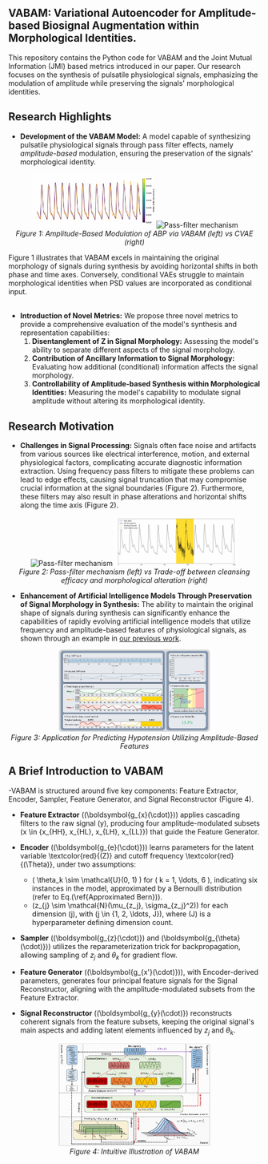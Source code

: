 ## VABAM: Variational Autoencoder for Amplitude-based Biosignal Augmentation within Morphological Identities.

This repository contains the Python code for VABAM and the Joint Mutual Information (JMI) based metrics introduced in our paper. Our research focuses on the synthesis of pulsatile physiological signals, emphasizing the modulation of amplitude while preserving the signals' morphological identities.

## Research Highlights

- **Development of the VABAM Model:** A model capable of synthesizing pulsatile physiological signals through pass filter effects, namely *amplitude-based* modulation, ensuring the preservation of the signals' morphological identity.
<p align="center">
  <img src="https://github.com/JunetaeKim/VABAM/blob/main/Figures/diffusion_animation_vabam_gradient_color55.gif" width="49%" alt="Pass-filter mechanism">
  <img src="https://github.com/JunetaeKim/VABAM/blob/main/Figures/diffusion_animation_convae_gradient_color55.gif" width="49%" alt="Pass-filter mechanism">
  <br>
  <em>Figure 1: Amplitude-Based Modulation of ABP via VABAM (left) vs CVAE (right) </em>  
</p>
Figure 1 illustrates that VABAM excels in maintaining the original morphology of signals during synthesis by avoiding horizontal shifts in both phase and time axes. Conversely, conditional VAEs struggle to maintain morphological identities when PSD values are incorporated as conditional input.
<br><br>


- **Introduction of Novel Metrics:** We propose three novel metrics to provide a comprehensive evaluation of the model's synthesis and representation capabilities:
  1. **Disentanglement of Z in Signal Morphology:** Assessing the model's ability to separate different aspects of the signal morphology.
  2. **Contribution of Ancillary Information to Signal Morphology:** Evaluating how additional (conditional) information affects the signal morphology.
  3. **Controllability of Amplitude-based Synthesis within Morphological Identities:** Measuring the model's capability to modulate signal amplitude without altering its morphological identity.
 

## Research Motivation
- **Challenges in Signal Processing:** Signals often face noise and artifacts from various sources like electrical interference, motion, and external physiological factors, complicating accurate diagnostic information extraction. Using frequency pass filters to mitigate these problems can lead to edge effects, causing signal truncation that may compromise crucial information at the signal boundaries (Figure 2). Furthermore, these filters may also result in phase alterations and horizontal shifts along the time axis (Figure 2).
<p align="center">
  <img src="https://github.com/JunetaeKim/VABAM/blob/main/Figures/signal_filter_animation.gif" width="49%" alt="Pass-filter mechanism">
  <img src="https://github.com/JunetaeKim/VABAM/blob/main/Figures/processing_animation.gif" width="49%" alt="Trade-off between cleansing efficacy and morphological alteration in pulsatile signals">
  <br>
  <em> Figure 2: Pass-filter mechanism (left) vs Trade-off between cleansing efficacy and morphological alteration (right) </em>  
</p>

- **Enhancement of Artificial Intelligence Models Through Preservation of Signal Morphology in Synthesis:** The ability to maintain the original shape of signals during synthesis can significantly enhance the capabilities of rapidly evolving artificial intelligence models that utilize frequency and amplitude-based features of physiological signals, as shown through an example in [our previous work](https://ieeexplore.ieee.org/document/10130807).
<p align="center">
  <img src="https://github.com/JunetaeKim/DWT-HPI/blob/main/Figures/ScenarioBasedGuideline.jpg" width="60%" alt="HPI Model">
  <br>
  <em> Figure 3: Application for Predicting Hypotension Utilizing Amplitude-Based Features </em>  
</p>

## A Brief Introduction to VABAM
-VABAM is structured around five key components: Feature Extractor, Encoder, Sampler, Feature Generator, and Signal Reconstructor (Figure 4). 

- **Feature Extractor** (\(\boldsymbol{g_{x}(\cdot)}\)) applies cascading filters to the raw signal \(y\), producing four amplitude-modulated subsets \(x \in \{x_{HH}, x_{HL}, x_{LH}, x_{LL}\}\) that guide the Feature Generator.

- **Encoder** (\(\boldsymbol{g_{e}(\cdot)}\)) learns parameters for the latent variable \textcolor{red}{\(Z\)} and cutoff frequency \textcolor{red}{\(\Theta\)}, under two assumptions:
  - \( \theta_k \sim \mathcal{U}(0, 1) \) for \( k = 1, \ldots, 6 \), indicating six instances in the model, approximated by a Bernoulli distribution (refer to Eq.(\ref{Approximated Bern})).
  - \(z_{j} \sim \mathcal{N}(\mu_{z_j}, \sigma_{z_j}^2)\) for each dimension \(j\), with \(j \in \{1, 2, \ldots, J\}\), where \(J\) is a hyperparameter defining dimension count.

- **Sampler** (\(\boldsymbol{g_{z}(\cdot)}\) and \(\boldsymbol{g_{\theta}(\cdot)}\)) utilizes the reparameterization trick for backpropagation, allowing sampling of $z_{j}$ and $\theta_{k}$ for gradient flow.

- **Feature Generator** (\(\boldsymbol{g_{x'}(\cdot)}\)), with Encoder-derived parameters, generates four principal feature signals for the Signal Reconstructor, aligning with the amplitude-modulated subsets from the Feature Extractor.

- **Signal Reconstructor** (\(\boldsymbol{g_{y}(\cdot)}\) reconstructs coherent signals from the feature subsets, keeping the original signal's main aspects and adding latent elements influenced by $z_{j}$ and $\theta_{k}$.

<p align="center">
  <img src="https://github.com/JunetaeKim/VABAM/blob/main/Figures/Training%20and%20Generating%20Framework.png" width="60%" alt="Intuitive Illustration of VABAM">
  <br>
  <em> Figure 4: Intuitive Illustration of VABAM </em>  
</p>

